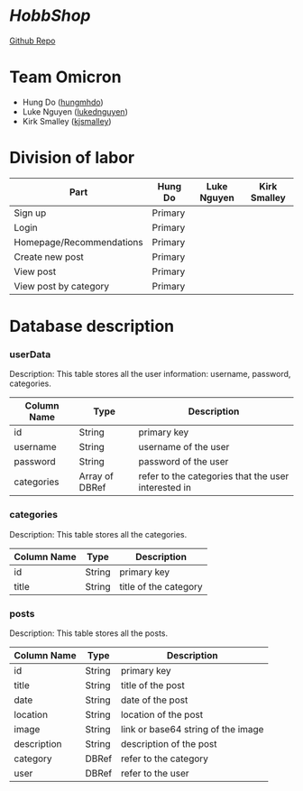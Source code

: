 # _HobbShop_

[Github Repo](https://github.com/cs326-f21-omicron/cs326-final-omicron)

# Team Omicron

- Hung Do ([hungmhdo](https://github.com/hungmhdo))
- Luke Nguyen ([lukednguyen](https://github.com/lukednguyen))
- Kirk Smalley ([kjsmalley](https://github.com/kjsmalley))

# Division of labor

| Part                     | Hung Do | Luke Nguyen | Kirk Smalley |
| ------------------------ | ------- | ----------- | ------------ |
| Sign up                  | Primary |             |              |
| Login                    | Primary |             |              |
| Homepage/Recommendations | Primary |             |              |
| Create new post          | Primary |             |              |
| View post                | Primary |             |              |
| View post by category    | Primary |             |              |

# Database description

### userData

Description: This table stores all the user information: username, password, categories.

| Column Name | Type           | Description                                         |
| ----------- | -------------- | --------------------------------------------------- |
| id          | String         | primary key                                         |
| username    | String         | username of the user                                |
| password    | String         | password of the user                                |
| categories  | Array of DBRef | refer to the categories that the user interested in |

### categories

Description: This table stores all the categories.

| Column Name | Type   | Description           |
| ----------- | ------ | --------------------- |
| id          | String | primary key           |
| title       | String | title of the category |

### posts

Description: This table stores all the posts.

| Column Name | Type   | Description                        |
| ----------- | ------ | ---------------------------------- |
| id          | String | primary key                        |
| title       | String | title of the post                  |
| date        | String | date of the post                   |
| location    | String | location of the post               |
| image       | String | link or base64 string of the image |
| description | String | description of the post            |
| category    | DBRef  | refer to the category              |
| user        | DBRef  | refer to the user                  |
